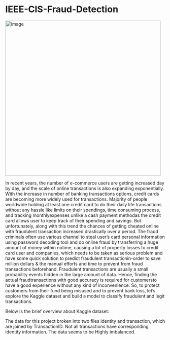 # IEEE-CIS-Fraud-Detection

<img width="490" alt="image" src="https://user-images.githubusercontent.com/116758652/203837992-3e69f739-4898-411c-9148-93d3f9a6c0f5.png">

In recent years, the number of e-commerce users are getting increased day by day, and the scale of online transactions is also expanding exponentially. With the increase in number of banking transactions options, credit cards are becoming more widely used for transactions. Majority of people worldwide holding at least one credit card to do their daily life transactions without any hassle like limits on their spendings, time consuming process, and tracking monthlyexpenses unlike a cash payment methodas the credit card allows user to keep track of their spending and savings. But unfortunately, along with this trend the chances of getting cheated online with fraudulent transaction increased drastically over a period. The fraud criminals often use various channel to steal user’s card personal information using  password decoding tool and do online fraud by transferring a huge amount of money within notime, causing a lot of property losses to credit card user and companies, which  needs to be taken as serious problem and have some quick solution to predict fraudulent transactionin-order to save million dollars & the manual efforts and time to prevent from fraud transactions beforehand. Fraudulent transactions are usually a small probability events hidden in the large amount of data. Hence, finding the actual fraudtransactions with good accuracy is required for customersto have a good experience without any kind of inconvenience. So, to protect customers from their fund being misused and to prevent bank loss, let’s explore the Kaggle dataset and build a model to classify fraudulent and legit transactions.


Below is the brief overview about Kaggle dataset:

The data for this project broken into two files identity and transaction, which are joined by TransactionID. 
Not all transactions have corresponding identity information.
The data seems to be Highly imbalanced.
